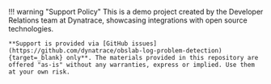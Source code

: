 !!! warning "Support Policy"
    This is a demo project created by the Developer Relations team at Dynatrace, showcasing integrations with open source technologies.

    **Support is provided via [GitHub issues](https://github.com/dynatrace/obslab-log-problem-detection){target=_blank} only**. The materials provided in this repository are offered "as-is" without any warranties, express or implied. Use them at your own risk.